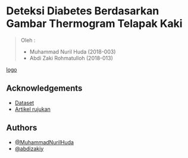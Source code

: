 # Deteksi Diabetes Berdasarkan Gambar Thermogram Telapak Kaki
> Oleh :
> - Muhammad Nuril Huda (2018-003)
> - Abdi Zaki Rohmatulloh (2018-013)

[logo](https://www.google.com/url?sa=i&url=https%3A%2F%2Fieee-dataport.org%2Fopen-access%2Fplantar-thermogram-database-study-diabetic-foot-complications&psig=AOvVaw0g7HYZ_YXpXbkQqW2Vun56&ust=1633973251985000&source=images&cd=vfe&ved=0CAsQjRxqFwoTCNirw-2uwPMCFQAAAAAdAAAAABAJ)

## Acknowledgements

 - [Dataset](https://ieee-dataport.org/open-access/plantar-thermogram-database-study-diabetic-foot-complications)
 - [Artikel rujukan](https://doi.org/10.1016/j.compbiomed.2021.104838)


## Authors

- [@MuhammadNurilHuda](https://github.com/MuhammadNurilHuda)
- [@abdizakiy](https://github.com/abdizakiy) 
